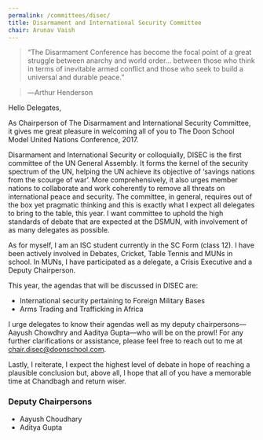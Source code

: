 ```yaml
---
permalink: /committees/disec/
title: Disarmament and International Security Committee
chair: Arunav Vaish
---
```


> “The Disarmament Conference has become the focal point of a great struggle between anarchy and world order… between those who think in terms of inevitable armed conflict and those who seek to build a universal and durable peace.”

> ―Arthur Henderson

Hello Delegates,

As Chairperson of The Disarmament and International Security Committee, it gives me great pleasure in welcoming all of you to The Doon School Model United Nations Conference, 2017.

Disarmament and International Security or colloquially, DISEC is the first committee of the UN General Assembly. It forms the kernel of the security spectrum of the UN, helping the UN achieve its objective of ‘savings nations from the scourge of war’. More comprehensively, it also urges member nations to collaborate and work coherently to remove all threats on international peace and security. The committee, in general, requires out of the box yet  pragmatic thinking and this is exactly what I expect all delegates to bring to the table, this year. I want committee to uphold the high standards of debate that are expected at the DSMUN, with involvement of as many delegates as possible.

As for myself, I am an ISC student currently in the SC Form (class 12). I have been actively involved in Debates, Cricket, Table Tennis and MUNs in school. In MUNs, I have participated  as a delegate, a Crisis Executive and a Deputy Chairperson.

This year, the agendas that will be discussed in DISEC are:

- International security pertaining to Foreign Military Bases
- Arms Trading and Trafficking in Africa

I urge delegates to know their agendas well as my deputy chairpersons—Aayush Chowdhry and Aaditya Gupta—who will be on the prowl! For any further clarifications or assistance, please feel free to reach out to me at chair.disec@doonschool.com.

Lastly, I reiterate, I expect the highest level of debate in hope of reaching a plausible conclusion but, above all, I hope that all of you have a memorable time at Chandbagh and return wiser.

### Deputy Chairpersons

- Aayush Choudhary
- Aditya Gupta
